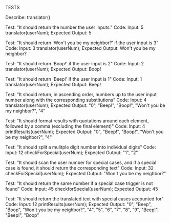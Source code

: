 TESTS

Describe: translator()

Test: "It should return the number the user inputs."
Code:
Input: 5
translator(userNum);
Expected Output: 5

Test: "It should return 'Won't you be my neighbor?' if the user input is 3"
Code:
Input: 3
translator(userNum);
Expected Output: Won't you be my neighbor?

Test: "It should return 'Boop!' if the user input is 2"
Code:
Input: 2
translator(userNum);
Expected Output: Boop!

Test: "It should return 'Beep!' if the user input is 1"
Code:
Input: 1
translator(userNum);
Expected Output: Beep!

Test: "It should return, in ascending order, numbers up to the user input number along with the corresponding substitutions"
Code:
Input: 4
translator(userNum);
Expected Output: "0", "Beep!", "Boop!", "Won't you be my neighbor?", "4"

Test: "It should format results with quotations around each element, followed by a comma (excluding the final element)"
Code:
Input: 4
printResults(userNum);
Expected Output: "0", "Beep!", "Boop!", "Won't you be my neighbor?", "4"

Test: "It should split a mulitple digit number into individual digits"
Code:
Input: 12
checkForSpecial(userNum);
Expected Output: "1", "2"

Test: "It should scan the user number for special cases, and if a special case is found, it should return the corresponding text"
Code:
Input: 32
checkForSpecial(userNum);
Expected Output: "Won't you be my neighbor?"

Test: "It should return the same number if a special case trigger is not found"
Code:
Input: 45
checkforSpecial(userNum);
Expected Output: 45

Test: "It should return the translated text with special cases accounted for"
Code:
Input: 12
printResults(userNum);
Expected Output: "0", "Beep", "Boop", "Won't you be my neighbor?", "4", "5", "6", "7", "8", "9", "Beep!", "Beep!", "Boop" 